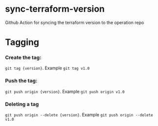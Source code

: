 # sync-terraform-version
Github Action for syncing the terraform version to the operation repo


# Tagging

### Create the tag:

`git tag {version}`. Example `git tag v1.0`

### Push the tag:

`git push origin {version}`. Example `git push origin v1.0`

### Deleting a tag

`git push origin --delete {version}`. Example `git push origin --delete v1.0`

